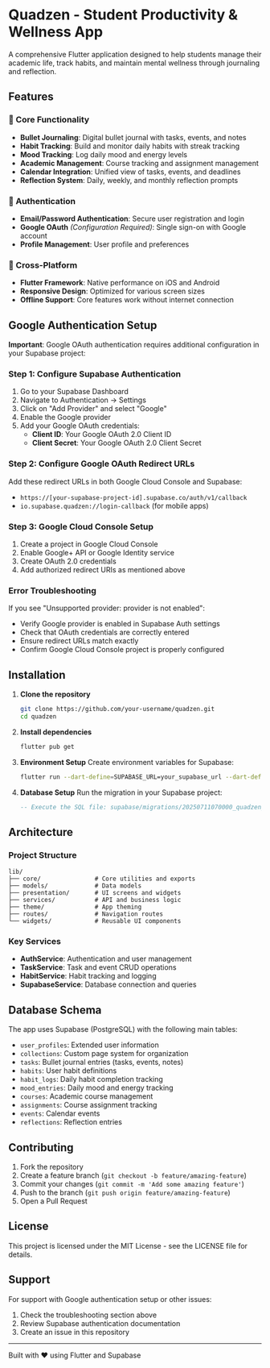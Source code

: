 # Quadzen - Student Productivity & Wellness App

A comprehensive Flutter application designed to help students manage their academic life, track habits, and maintain mental wellness through journaling and reflection.

## Features

### 🎯 Core Functionality
- **Bullet Journaling**: Digital bullet journal with tasks, events, and notes
- **Habit Tracking**: Build and monitor daily habits with streak tracking
- **Mood Tracking**: Log daily mood and energy levels
- **Academic Management**: Course tracking and assignment management
- **Calendar Integration**: Unified view of tasks, events, and deadlines
- **Reflection System**: Daily, weekly, and monthly reflection prompts

### 🔐 Authentication
- **Email/Password Authentication**: Secure user registration and login
- **Google OAuth** *(Configuration Required)*: Single sign-on with Google account
- **Profile Management**: User profile and preferences

### 📱 Cross-Platform
- **Flutter Framework**: Native performance on iOS and Android
- **Responsive Design**: Optimized for various screen sizes
- **Offline Support**: Core features work without internet connection

## Google Authentication Setup

**Important**: Google OAuth authentication requires additional configuration in your Supabase project:

### Step 1: Configure Supabase Authentication
1. Go to your Supabase Dashboard
2. Navigate to Authentication → Settings
3. Click on "Add Provider" and select "Google"
4. Enable the Google provider
5. Add your Google OAuth credentials:
   - **Client ID**: Your Google OAuth 2.0 Client ID
   - **Client Secret**: Your Google OAuth 2.0 Client Secret

### Step 2: Configure Google OAuth Redirect URLs
Add these redirect URLs in both Google Cloud Console and Supabase:
- `https://[your-supabase-project-id].supabase.co/auth/v1/callback`
- `io.supabase.quadzen://login-callback` (for mobile apps)

### Step 3: Google Cloud Console Setup
1. Create a project in Google Cloud Console
2. Enable Google+ API or Google Identity service
3. Create OAuth 2.0 credentials
4. Add authorized redirect URIs as mentioned above

### Error Troubleshooting
If you see "Unsupported provider: provider is not enabled":
- Verify Google provider is enabled in Supabase Auth settings
- Check that OAuth credentials are correctly entered
- Ensure redirect URLs match exactly
- Confirm Google Cloud Console project is properly configured

## Installation

1. **Clone the repository**
   ```bash
   git clone https://github.com/your-username/quadzen.git
   cd quadzen
   ```

2. **Install dependencies**
   ```bash
   flutter pub get
   ```

3. **Environment Setup**
   Create environment variables for Supabase:
   ```bash
   flutter run --dart-define=SUPABASE_URL=your_supabase_url --dart-define=SUPABASE_ANON_KEY=your_anon_key
   ```

4. **Database Setup**
   Run the migration in your Supabase project:
   ```sql
   -- Execute the SQL file: supabase/migrations/20250711070000_quadzen_with_auth.sql
   ```

## Architecture

### Project Structure
```
lib/
├── core/               # Core utilities and exports
├── models/             # Data models
├── presentation/       # UI screens and widgets
├── services/           # API and business logic
├── theme/              # App theming
├── routes/             # Navigation routes
└── widgets/            # Reusable UI components
```

### Key Services
- **AuthService**: Authentication and user management
- **TaskService**: Task and event CRUD operations
- **HabitService**: Habit tracking and logging
- **SupabaseService**: Database connection and queries

## Database Schema

The app uses Supabase (PostgreSQL) with the following main tables:
- `user_profiles`: Extended user information
- `collections`: Custom page system for organization
- `tasks`: Bullet journal entries (tasks, events, notes)
- `habits`: User habit definitions
- `habit_logs`: Daily habit completion tracking
- `mood_entries`: Daily mood and energy tracking
- `courses`: Academic course management
- `assignments`: Course assignment tracking
- `events`: Calendar events
- `reflections`: Reflection entries

## Contributing

1. Fork the repository
2. Create a feature branch (`git checkout -b feature/amazing-feature`)
3. Commit your changes (`git commit -m 'Add some amazing feature'`)
4. Push to the branch (`git push origin feature/amazing-feature`)
5. Open a Pull Request

## License

This project is licensed under the MIT License - see the LICENSE file for details.

## Support

For support with Google authentication setup or other issues:
1. Check the troubleshooting section above
2. Review Supabase authentication documentation
3. Create an issue in this repository

---

Built with ❤️ using Flutter and Supabase
